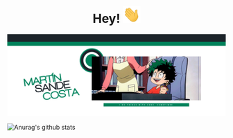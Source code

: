 <h1 align="center">Hey! <img src="https://raw.githubusercontent.com/ABSphreak/ABSphreak/master/gifs/Hi.gif" width="40px" /></h1>

<img src="https://raw.githubusercontent.com/MartinSandeCosta/MartinSandeCosta/master/martinheader.gif"> 

![Anurag's github stats](https://github-readme-stats.vercel.app/api?username=MartinSandeCosta&show_icons=true)
